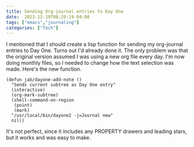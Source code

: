 ```yaml
---
title: Sending Org-journal entries to Day One
date:  2023-12-19T08:29:19-04:00
tags: ["emacs","journaling"]
categories: ["Tech"]
---
```


I mentioned that I should create a lisp function for sending my org-journal entries to Day One. Turns out I'd already done it. The only problem was that the original version assumed I was using a new org file every day. I'm now doing monthly files, so I needed to change how the text selection was made. Here's the new function.

```emacs-lisp
(defun jab/dayone-add-note ()
  "Sends current subtree as Day One entry"
  (interactive)
  (org-mark-subtree)
  (shell-command-on-region
   (point)
   (mark)
  "/usr/local/bin/dayone2 -j=Journal new"
  nil))
```

It's not perfect, since it includes any PROPERTY drawers and leading stars, but it works and was easy to make.
